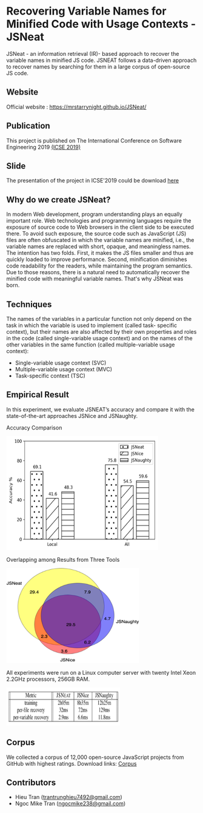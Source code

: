 # Recovering Variable Names for Minified Code with Usage Contexts  - JSNeat #
JSNeat - an information retrieval (IR)- based approach to recover the variable names in minified JS code. JSNEAT follows a data-driven approach to recover names by searching for them in a large corpus of open-source JS code. 

## Website
Official website : https://mrstarrynight.github.io/JSNeat/

## Publication
This project is published on The International Conference on Software Engineering 2019 [(ICSE 2019)](https://dl.acm.org/citation.cfm?id=3339651)

## Slide
The presentation of the project in ICSE'2019 could be download [here](https://github.com/saodem74/RecoverJSName-JSNeat/raw/master/JSNeat_ICSE'19.pptx)



## Why do we create JSNeat? ##
In modern Web development, program understanding plays an equally important role. Web technologies and programming languages require the exposure of source code to Web browsers in the client side to be executed there. To avoid such exposure, the source code such as JavaScript (JS) files are often obfuscated in which the variable names are minified, i.e., the variable names are replaced with short, opaque, and meaningless names. The intention has two folds. First, it makes the JS files smaller and thus are quickly loaded to improve performance. Second, minification diminishes code readability for the readers, while maintaining the program semantics. Due to those reasons, there is a natural need to automatically recover the minified code with meaningful variable names. That's why JSNeat was born.

## Techniques ##
The names of the variables in a particular function not only depend on the task in which the variable is used to implement (called task- specific context), but their names are also affected by their own properties and roles in the code (called single-variable usage context) and on the names of the other variables in the same function (called multiple-variable usage context):
* Single-variable usage context (SVC)
* Multiple-variable usage context (MVC)
* Task-specific context (TSC)

## Empirical Result ##
In this experiment, we evaluate JSNEAT’s accuracy and compare it with the state-of-the-art approaches JSNice and JSNaughty.

Accuracy Comparison

<img src="https://raw.githubusercontent.com/saodem74/RecoverJSName-JSNeat/master/pic/comparison_3tools.png" alt="alt text" width="400" height="300">

Overlapping among Results from Three Tools

<img src="https://raw.githubusercontent.com/saodem74/RecoverJSName-JSNeat/master/pic/overlapping_vein.png" alt="alt text" width="350" height="250">

All experiments were run on a Linux computer server with twenty Intel Xeon 2.2GHz processors, 256GB RAM.

<img src="https://raw.githubusercontent.com/saodem74/RecoverJSName-JSNeat/master/pic/timeComparison.png" alt="alt text" width="300" height="100">


## Corpus ##
We collected a corpus of 12,000 open-source JavaScript projects from GitHub with highest ratings.
Download links: [Corpus](https://raw.githubusercontent.com/mrstarrynight/JSNeat/master/JS-stars-5-ranked-by-stars.csv)



## Contributors ##
* Hieu Tran (trantrunghieu7492@gmail.com)
* Ngoc Mike Tran (ngocmike238@gmail.com)
